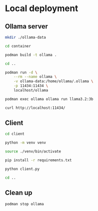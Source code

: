 # Local deployment

## Ollama server

```bash
mkdir ./ollama-data
```

```bash
cd container
```

```bash
podman build -t ollama .
```

```bash
cd ..
```

```bash
podman run -d \
    --rm --name ollama \
    -v ollama-data:/home/ollama/.ollama \
    -p 11434:11434 \
    localhost/ollama
```

```bash
podman exec ollama ollama run llama3.2:3b
```

```bash
curl http://localhost:11434/
```

## Client

```bash
cd client
```

```bash
python -m venv venv
```

```bash
source ./venv/bin/activate
```

```bash
pip install -r requirements.txt
```

```bash
python client.py
```

```bash
cd ..
```

## Clean up

```bash
podman stop ollama
```
